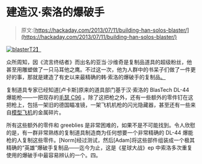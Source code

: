 # 建造汉·索洛的爆破手

> 原文:[https://hackaday.com/2013/07/11/building-han-solos-blaster/](https://hackaday.com/2013/07/11/building-han-solos-blaster/)

[![blaster](../Images/663f462e3b4cdedf1ebd2d7701736716.png)T2】](http://handmade.hackaday.com/wp-content/uploads/2013/07/blaster.jpg)

众所周知，因《流言终结者》而出名的亚当·沙维奇是复制品道具的超级粉丝，他甚至用雕塑做了一只马耳他之鹰。不过这一次，他为人群中的书呆子们做了一件更好的事，那就是建造了有史以来最精确的韩·索洛的爆破手的复制品[。](http://www.tested.com/art/makers/456727-one-day-builds-han-solos-dl-44-blaster-star-wars/)

复制道具专家已经知道[卢卡斯]原来的道具部门基于汉·索洛的 BlasTech DL-44 爆能枪——一把现存的[毛瑟 C96](http://en.wikipedia.org/wiki/Mauser_C96) 。除了这把枪之外，还有一些额外的零件钉在这把枪上，包括一架旧的德国瞄准镜，一架飞机机枪的闪光隐藏器，甚至还有一些来自[模型飞机](http://en.wikipedia.org/wiki/Hawker_Tomtit)的金属碎片。

所有这些额外的零件和 greeblies 是非常困难的，如果不是不可能找到。令人欣慰的是，有一群非常熟练的复制道具制造商为任何想要一个非常精确的 DL-44 爆能枪的人复制这些零件。[Norm]经过测试，然后[Adam]将这些部件组装成一个极其精确的“英雄”爆破手复制品——迄今为止，这是《星球大战》ep 中索洛多次重复使用的爆破手中最容易辨认的一个。四。